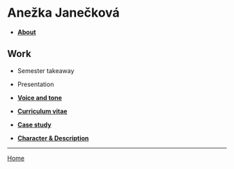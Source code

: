 # Anežka Janečková #
+ <a href="https://github.com/AnezkaJaneckova/english-for-designers/blob/main/02-intentional-aboutness/about.md">**About**</a>

## Work ##
+ Semester takeaway

+ Presentation

+ <a href="https://github.com/AnezkaJaneckova/english-for-designers/blob/main/04-voice-tone/04-chapter-IV.md">**Voice and tone**</a>

+ <a href="https://github.com/AnezkaJaneckova/english-for-designers/blob/main/03-curriculum-vitae/curriculum-vitae.md">**Curriculum vitae**</a>

+ <a href="https://github.com/AnezkaJaneckova/english-for-designers/blob/main/02-intentional-aboutness/case-study.md">**Case study**</a>

+ <a href="https://github.com/AnezkaJaneckova/english-for-designers/blob/main/01-character-description/character-description.md">**Character & Description**</a>

---
<a href="https://github.com/AnezkaJaneckova/english-for-designers">Home</a>
